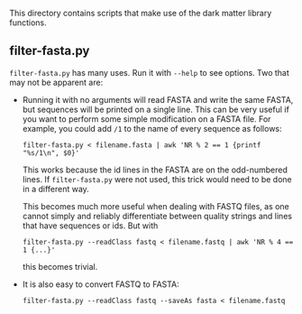 This directory contains scripts that make use of the dark matter library
functions.

## filter-fasta.py

`filter-fasta.py` has many uses. Run it with `--help` to see options. Two
that may not be apparent are:

* Running it with no arguments will read FASTA and write the same FASTA,
  but sequences will be printed on a single line. This can be very useful
  if you want to perform some simple modification on a FASTA file. For
  example, you could add `/1` to the name of every sequence as follows:

  `filter-fasta.py < filename.fasta | awk 'NR % 2 == 1 {printf "%s/1\n", $0}'`

  This works because the id lines in the FASTA are on the odd-numbered
  lines. If `filter-fasta.py` were not used, this trick would need to be
  done in a different way.

  This becomes much more useful when dealing with FASTQ files, as one
  cannot simply and reliably differentiate between quality strings and
  lines that have sequences or ids. But with

  `filter-fasta.py --readClass fastq < filename.fastq | awk 'NR % 4 == 1 {...}'`

  this becomes trivial.
* It is also easy to convert FASTQ to FASTA:

  `filter-fasta.py --readClass fastq --saveAs fasta < filename.fastq`
